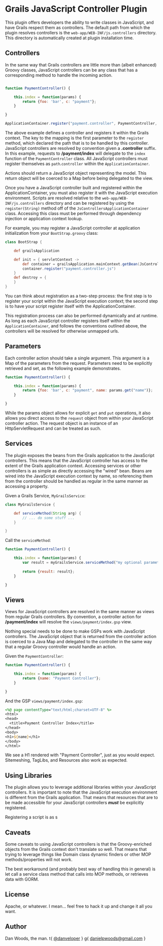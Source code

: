 Grails JavaScript Controller Plugin
=====================

This plugin offers developers the ability to write classes in JavaScript, and have Grails respect them as controllers. The default path from which the plugin resolves controllers is the `web-app/WEB-INF/js.controllers` directory. This directory is automatically created at plugin installation time.

Controllers
---
In the same way that Grails controllers are little more than (albeit enhanced) Groovy classes, JavaScript controllers can be any class that has a corresponding method to handle the incoming action.

```javascript

function PaymentController() {

	this.index = function(params) {
	    return {foo: 'bar', c: "payment"};
	}

}

ApplicationContainer.register("payment.controller", PaymentController, { scope: "prototype" });

```

The above example defines a controller and registers it within the Grails context. The key to the mapping is the first parameter to the `register` method, which declared the path that is to be handled by this controller. JavaScript controllers are resolved by convention given a **.controller** suffix. In this example, requests to **/payment/index** will delegate to the `index` function of the `PaymentController` class. All JavaScript controllers must register themselves as `path`.`controller` within the `ApplicationContainer`.

Actions should return a JavaScript object representing the model. This return object will be coerced to a Map before being delegated to the view.

Once you have a JavaScript controller built and registered within the ApplicationContainer, you must also register it with the JavaScript execution environment. Scripts are resolved relative to the `web-app/WEB-INF/js.controllers` directory and can be registered by using the `register(String)` method off of the `JsControllersApplicationContainer` class. Accessing this class must be performed through dependency injection or application context lookup.

For example, you may register a JavaScript controller at application initialization from your `BootStrap.groovy` class:

```groovy
class BootStrap {

    def grailsApplication

    def init = { servletContext ->
        def container = grailsApplication.mainContext.getBean(JsControllersApplicationContainer)
        container.register("payment.controller.js")
    }
    def destroy = {
    }
}
```

You can think about registration as a two-step process: the first step is to register your script within the JavaScript execution context; the second step is to have your script register itself with the ApplicationContainer.

This registration process can also be performed dynamically and at runtime. As long as each JavaScript controller registers itself within the `ApplicationContainer`, and follows the conventions outlined above, the controllers will be resolved for otherwise unmapped urls.

Parameters
---
Each controller action should take a single argument. This argument is a Map of the parameters from the request. Parameters need to be explicitly retrieved and set, as the following example demonstrates.

```javascript
function PaymentController() {

    this.index = function(params) {
        return {foo: 'bar', c: "payment", name: params.get("name")};
    }

}
```

While the params object allows for explicit `get` and `put` operations, it also allows you direct access to the `request` object from within your JavaScript controller action. The request object is an instance of an HttpServletRequest and can be treated as such.

Services
---
The plugin exposes the beans from the Grails application to the JavaScript controllers. This means that the JavaScript controller has access to the extent of the Grails application context. Accessing services or other controllers is as simple as directly accessing the "wired" bean. Beans are wired into the JavaScript execution context by name, so referencing them from the controller should be handled as regular in the same manner as accessing a property.

Given a Grails Service, `MyGrailsService`:

```groovy
class MyGrailsService {

	def serviceMethod(String arg) {
		// ... do some stuff ...
	}

}
```

Call the `serviceMethod`:

```javascript
function PaymentController() {

	this.index = function(params) {
		var result = myGrailsService.serviceMethod("my optional parameters")
      
		return {result: result};
	}

}
```

Views
---
Views for JavaScript controllers are resolved in the same manner as views from regular Grails controllers. By convention, a controller action for **/payment/index** will resolve the `views/payment/index.gsp` view.

Nothing special needs to be done to make GSPs work with JavaScript controllers. The JavaScript object that is returned from the controller action is coerced to a Java Map and delegated to the controller in the same way that a regular Groovy controller would handle an action.

Given the `PaymentController`:

```javascript
function PaymentController() {

    this.index = function(params) {
        return {name: "Payment Controller"};
    }

}
```

And the GSP `views/payment/index.gsp`:

```jsp
<%@ page contentType="text/html;charset=UTF-8" %>
<html>
<head>
  <title>Payment Controller Index</title>
</head>
<body>
<h1>${name}</h1>
</body>
</html>
```

We see a H1 rendered with "Payment Controller", just as you would expect. Sitemeshing, TagLibs, and Resources also work as expected.

Using Libraries
---
The plugin allows you to leverage additional libraries within your JavaScript controllers. It is important to note that the JavaScript execution environment is different from the Grails application. That means that resources that are to be made accessible for your JavaScript controllers ___must___ be explicitly registered.

Registering a script is as s

Caveats
---
Some caveats to using JavaScript controllers is that the Groovy-enriched objects from the Grails context don't translate so well. That means that trying to leverage things like Domain class dynamic finders or other MOP methods/properties will not work.

The best workaround (and probably best way of handling this in general) is let call a service class method that calls into MOP methods, or retrieves data with GORM.

License
---
Apache, or whatever. I mean... feel free to hack it up and change it all you want.

Author
---
Dan Woods, the man. t{ [@danveloper](http://twitter.com/danveloper) } g{ [danielpwoods@gmail.com](mailto:daniel.p.woods@gmail.com) }

